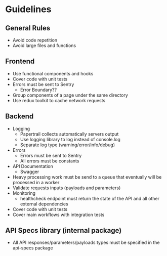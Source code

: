 # Guidelines

## General Rules

- Avoid code repetition
- Avoid large files and functions

## Frontend

- Use functional components and hooks
- Cover code with unit tests
- Errors must be sent to Sentry
  - Error Boundary??
- Group components of a page under the same directory
- Use redux toolkit to cache network requests

## Backend

- Logging
  - Papertrail collects automatically servers output
  - Use logging library to log instead of console.log
  - Separate log type (warning/error/info/debug)
- Errors
  - Errors must be sent to Sentry
  - All errors must be constants
- API Documentation
  - Swagger
- Heavy processing work must be send to a queue that eventually will be processed in a worker
- Validate requests inputs (payloads and parameters)
- Monitoring
  - healthcheck endpoint must return the state of the API and all other external dependencies
- Cover code with unit tests
- Cover main workflows with integration tests

## API Specs library (internal package)

- All API responses/parameters/payloads types must be specified in the api-specs package
